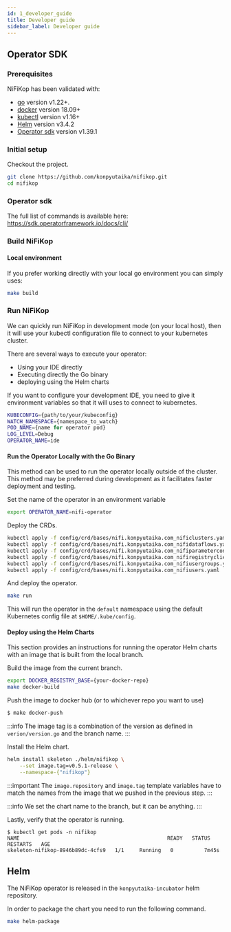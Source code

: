 ```yaml
---
id: 1_developer_guide
title: Developer guide
sidebar_label: Developer guide
---
```


## Operator SDK

### Prerequisites

NiFiKop has been validated with:

- [go](https://golang.org/doc/install) version v1.22+.
- [docker](https://docs.docker.com/get-docker/) version 18.09+
- [kubectl](https://kubernetes.io/docs/tasks/tools/install-kubectl/) version v1.16+
- [Helm](https://helm.sh/) version v3.4.2
- [Operator sdk](https://github.com/operator-framework/operator-sdk) version v1.39.1

### Initial setup

Checkout the project.

```bash
git clone https://github.com/konpyutaika/nifikop.git
cd nifikop
```

### Operator sdk

The full list of commands is available here: https://sdk.operatorframework.io/docs/cli/

### Build NiFiKop

#### Local environment

If you prefer working directly with your local go environment you can simply uses:

```bash
make build
```

### Run NiFiKop

We can quickly run NiFiKop in development mode (on your local host), then it will use your kubectl configuration file to connect to your kubernetes cluster.

There are several ways to execute your operator:

- Using your IDE directly
- Executing directly the Go binary
- deploying using the Helm charts

If you want to configure your development IDE, you need to give it environment variables so that it will uses to connect to kubernetes.

```bash
KUBECONFIG={path/to/your/kubeconfig}
WATCH_NAMESPACE={namespace_to_watch}
POD_NAME={name for operator pod}
LOG_LEVEL=Debug
OPERATOR_NAME=ide
```

#### Run the Operator Locally with the Go Binary

This method can be used to run the operator locally outside of the cluster. This method may be preferred during development as it facilitates faster deployment and testing.

Set the name of the operator in an environment variable

```bash
export OPERATOR_NAME=nifi-operator
```

Deploy the CRDs.

```bash
kubectl apply -f config/crd/bases/nifi.konpyutaika.com_nificlusters.yaml
kubectl apply -f config/crd/bases/nifi.konpyutaika.com_nifidataflows.yaml
kubectl apply -f config/crd/bases/nifi.konpyutaika.com_nifiparametercontexts.yaml
kubectl apply -f config/crd/bases/nifi.konpyutaika.com_nifiregistryclients.yaml
kubectl apply -f config/crd/bases/nifi.konpyutaika.com_nifiusergroups.yaml
kubectl apply -f config/crd/bases/nifi.konpyutaika.com_nifiusers.yaml
```

And deploy the operator.

```bash
make run
```

This will run the operator in the `default` namespace using the default Kubernetes config file at `$HOME/.kube/config`.

#### Deploy using the Helm Charts

This section provides an instructions for running the operator Helm charts with an image that is built from the local branch.

Build the image from the current branch.

```bash
export DOCKER_REGISTRY_BASE={your-docker-repo}
make docker-build
```

Push the image to docker hub (or to whichever repo you want to use)

```bash
$ make docker-push
```

:::info
The image tag is a combination of the version as defined in `verion/version.go` and the branch name.
:::

Install the Helm chart.

```bash
helm install skeleton ./helm/nifikop \
    --set image.tag=v0.5.1-release \
    --namespace-{"nifikop"}
```

:::important
The `image.repository` and `image.tag` template variables have to match the names from the image that we pushed in the previous step.
:::

:::info
We set the chart name to the branch, but it can be anything.
:::

Lastly, verify that the operator is running.

```console
$ kubectl get pods -n nifikop
NAME                                                READY   STATUS    RESTARTS   AGE
skeleton-nifikop-8946b89dc-4cfs9   1/1     Running   0          7m45s
```

## Helm

The NiFiKop operator is released in the `konpyutaika-incubator` helm repository.

In order to package the chart you need to run the following command.

```bash
make helm-package
```
